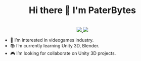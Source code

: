 <div id="top"></div>

<h1 align='center'>
  Hi there 👋 I'm PaterBytes
</h1>

<p align="center">
  <br/>
  <a href="https://linkedin.com/in/paterninajose">
    <img src="https://img.shields.io/badge/LinkedIn-0077B5?style=for-the-badge&logo=linkedin&logoColor=white">
  </a>
  <a href="https://twitter.com/PaterninaJoseL">
    <img src="https://img.shields.io/badge/Twitter-1DA1F2?style=for-the-badge&logo=twitter&logoColor=white">
  </a>    
</p>

- 🎯 I’m interested in videogames industry.
- 📚 I’m currently learning Unity 3D, Blender.
- 🎮 I’m looking for collaborate on Unity 3D projects.

<!---
paterbytes/paterbytes is a ✨ special ✨ repository because its `README.md` (this file) appears on your GitHub profile.
You can click the Preview link to take a look at your changes.
--->
